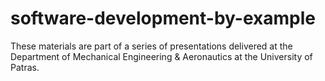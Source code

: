 # software-development-by-example

These materials are part of a series of presentations delivered at the Department of Mechanical Engineering & Aeronautics at the University of Patras.
